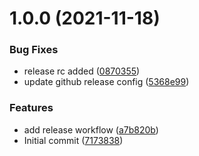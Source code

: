 # 1.0.0 (2021-11-18)


### Bug Fixes

* release rc added ([0870355](https://github.com/mongodb-ansible-roles/ansible-role-boring-go/commit/08703556f70b5f1ccb6d1072fbd9ee36d14b063a))
* update github release config ([5368e99](https://github.com/mongodb-ansible-roles/ansible-role-boring-go/commit/5368e99c4308f6d41c26149362b36954f7895c51))


### Features

* add release workflow ([a7b820b](https://github.com/mongodb-ansible-roles/ansible-role-boring-go/commit/a7b820b65cbcb586ca526dd63885c14ebd1aadb2))
* Initial commit ([7173838](https://github.com/mongodb-ansible-roles/ansible-role-boring-go/commit/7173838a71cadc1fedb237f47914ae10b62ca779))
